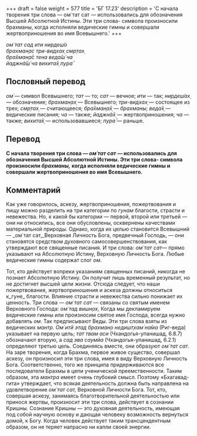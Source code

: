 +++
draft = false
weight = 577
title = 'БГ 17.23'
description = 'С начала творения три слова — ом̇ тат сат — использовались для обозначения Высшей Абсолютной Истины. Эти три слова- символа произносили брахманы, когда исполняли ведические гимны и совершали жертвоприношения во имя Всевышнего.'
+++

_ом̇ тат сад ити нирдеш́о  
брахман̣ас три-видхах̣ смр̣тах̣  
бра̄хман̣а̄с тена веда̄ш́ ча  
йаджн̃а̄ш́ ча вихита̄х̣ пура̄_

## Пословный перевод

_ом̇_ — символ Всевышнего; _тат_ — то; _сат_ — вечное; _ити_ — так; _нирдеш́ах̣_ — обозначение; _брахман̣ах̣_ — Всевышнего; _три_\-_видхах̣_ — состоящее из трех; _смр̣тах̣_ — считающееся; _бра̄хман̣а̄х̣_ — _брахманы_; _веда̄х̣_ — ведические писания; _ча_ — также; _йаджн̃а̄х̣_ — жертвоприношения; _ча_ — также; _вихита̄х̣_ — использовавшиеся; _пура̄_ — раньше.

## Перевод

**С начала творения три слова — _ом̇ тат сат —_ использовались для обозначения Высшей Абсолютной Истины. Эти три слова- символа произносили _брахманы,_ когда исполняли ведические гимны и совершали жертвоприношения во имя Всевышнего.**

## Комментарий

Как уже говорилось, аскезу, жертвоприношения, пожертвования и пищу можно разделить на три категории по _гунам_ благости, страсти и невежества. Но, к какой бы категории — первой, второй или третьей — они ни относились, все они обусловлены, осквернены качествами материальной природы. Однако, когда их целью становится Всевышний — _ом̇ тат сат,_Верховная Личность Бога, предвечный Господь, — они становятся средством духовного самосовершенствования, как утверждают все священные писания. И три слова: _ом̇ тат сат_— прямо указывают на Абсолютную Истину, Верховную Личность Бога. Любые ведические гимны содержат слог _ом_.

Тот, кто действует вопреки указаниям священных писаний, никогда не познает Абсолютную Истину. Он получит лишь временный результат, но не достигнет высшей цели жизни. Отсюда следует, что наши пожертвования, жертвоприношения и аскеза должны относиться к_гуне_ благости. Влияние страсти и невежества сильно понижает их ценность. Три слова — _ом̇ тат сат_ — связаны со святым именем Верховного Господа: _ом̇ тад вишн̣ох̣_. Когда мы декламируем ведические гимны или произносим святое имя Господа, всегда нужно добавлять _ом_. Так предписывают Веды. Эти три слова взяты из ведических _мантр. Ом̇ итй этад брахман̣о недишт̣хам̇ на̄ма_ (Риг-веда) указывает на первую цель; _тат твам аси_ (Чхандогья-упанишад, 6.8.7) обозначают вторую, а _сад эва саумйа_ (Чхандогья-упанишад, 6.2.1) определяют третью цель. Соединяясь вместе, они образуют _ом̇ тат сат_. На заре творения, когда Брахма, первое живое существо, совершал аскезу, он произносил эти три слова, имея в виду Верховную Личность Бога. Соответственно, того же принципа придерживаются все последователи Брахмы в цепи ученической преемственности. Таким образом, эта _мантра_ имеет очень глубокий смысл. Поэтому «Бхагавад-гита» утверждает, что всякая деятельность должна быть направлена на удовлетворение _ом̇ тат сат,_ Верховной Личности Бога. Тот, кто, совершая аскезу, занимаясь благотворительной деятельностью или принося жертвы, произносит эти три слова, действует в сознании Кришны. Сознание Кришны — это духовная деятельность, имеющая под собой научную основу и дающая человеку возможность вернуться домой, к Богу. Когда человек действует таким трансцендентным образом, он не теряет напрасно ни капли своей энергии.

